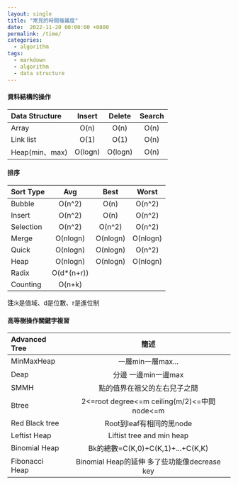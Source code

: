 ```yaml
---
layout: single
title: "常見的時間複雜度"
date:  2022-11-20 00:00:00 +0800
permalink: /time/
categories: 
  - algorithm
tags:
  - markdown
  - algorithm
  - data structure
---
```

#### 資料結構的操作  

|Data Structure|Insert|Delete|Search|
|:----         |:----:|:----:|:----:|
|Array         |O(n)  |O(n)  |O(n)  |
|Link list     |O(1)  |O(1)  |O(n)  |
|Heap(min、max)|O(logn)|O(logn)|O(n)  |

#### 排序  

|Sort Type     |Avg     |Best    |Worst |
|:----         |:----:  |:----:  |:----:|
|Bubble        |O(n^2)  |O(n)    |O(n^2)|
|Insert        |O(n^2)  |O(n)    |O(n^2)|
|Selection     |O(n^2)  |O(n^2)  |O(n^2)|
|Merge         |O(nlogn)|O(nlogn)|O(nlogn)|
|Quick         |O(nlogn)|O(nlogn)|O(n^2)|
|Heap          |O(nlogn)|O(nlogn)|O(nlogn)|
|Radix         |O(d*(n+r)) |||
|Counting      |O(n+k)     |||
  

**注**:k是值域、d是位數、r是進位制   

#### 高等樹操作關鍵字複習  

|Advanced Tree |簡述  |
|:----         |:----:|
|MinMaxHeap    |一層min一層max...|
|Deap          |分邊 一邊min一邊max  |
|SMMH          | 點的值界在祖父的左右兒子之間|
|Btree         |2<=root degree<=m ceiling(m/2)<=中間node<=m|
|Red Black tree|Root到leaf有相同的黑node|
|Leftist Heap  |Liftist tree and min heap|
|Binomial Heap |Bk的總數=C(K,0)+C(K,1)+...+C(K,K)|
|Fibonacci Heap|Binomial Heap的延伸 多了些功能像decrease key|
